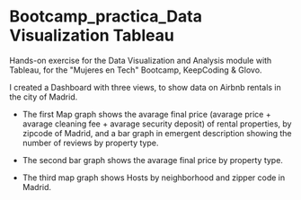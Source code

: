 # Bootcamp_practica_Data Visualization Tableau
Hands-on exercise for the Data Visualization and Analysis module with Tableau, for the "Mujeres en Tech" Bootcamp, KeepCoding &amp; Glovo. 

I created a Dashboard with three views, to show data on Airbnb rentals in the city of Madrid. 

- The first Map graph shows the avarage  final price (avarage price + avarage cleaning fee + avarage security deposit)  of rental properties, by zipcode of Madrid, and a bar graph in emergent description showing the number of reviews by property type. 

- The second bar graph shows the avarage final price by property type.

- The third map graph shows Hosts by neighborhood and zipper code in Madrid. 


